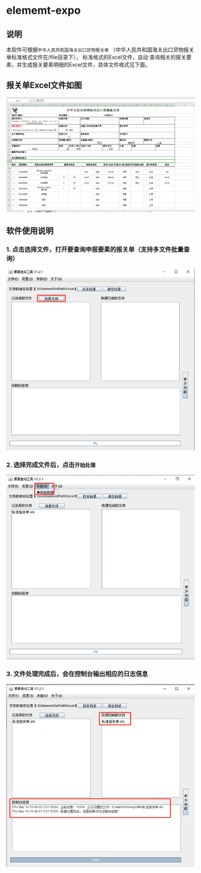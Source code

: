 # elememt-expo

## 说明
本软件可根据`中华人民共和国海关出口货物报关单` （中华人民共和国海关出口货物报关单标准格式文件在/file目录下）， 标准格式的Excel文件，自动
查询相关的报关要素，并生成报关要素明细的Excel文件，具体文件格式见下面。


## 报关单Excel文件如图
![报关单](file/img/1.png)


## 软件使用说明

### 1. 点击选择文件，打开要查询申报要素的报关单（支持多文件批量查询）

![选择文件](file/img/2.png)

### 2. 选择完成文件后，点击`开始处理`

![选择文件](file/img/3.png)

### 3. 文件处理完成后，会在控制台输出相应的日志信息
![选择文件](file/img/4.png)
